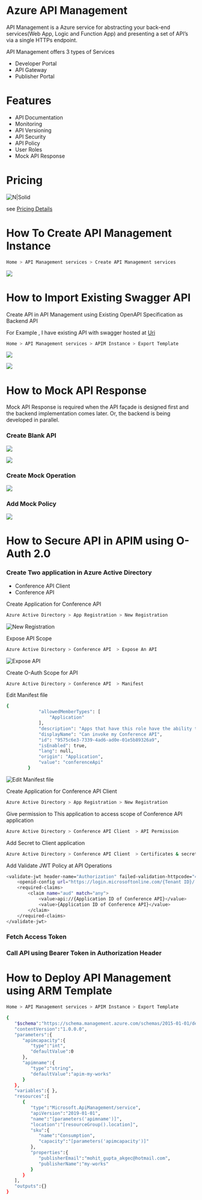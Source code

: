 # Azure API Management

API Management is a Azure service for abstracting your back-end services(Web App, Logic and Function App) and presenting a set of API’s via a single HTTPs endpoint.

API Management offers 3 types of Services
  - Developer Portal
  - API Gateway
  - Publisher Portal

# Features

  - API Documentation
  - Monitoring
  - API Versioning
  - API Security
  - API Policy
  - User Roles
  - Mock API Response

# Pricing

![N|Solid](Images/APIM-Pricing.png)

see [Pricing Details](https://azure.microsoft.com/en-us/pricing/details/api-management/)
# How To Create API Management Instance

```sh
Home > API Management services > Create API Management services
```

![](Images/Create-APIM.png)

# How to Import Existing Swagger API 

Create API in API Management using Existing  OpenAPI Specification as Backend API

For Example , I have existing API with swagger hosted at [Uri](https://conferenceapi.azurewebsites.net/?format=json)

```sh
Home > API Management services > APIM Instance > Export Template
```
![](Images/Create-API-OpenAPI.png)

![](Images/Create-API-OpenAPI-Step2.png)

# How to Mock API Response

Mock API Response is required when the API façade is designed first and the backend implementation comes later. Or, the backend is being developed in parallel.

### Create Blank API

![](Images/Mock-Response-1.png)

![](Images/Mock-Response-2.png)

### Create Mock Operation

![](Images/Mock-Response-3.png)

### Add Mock Policy 

![](Images/Mock-Response-4.png)

# How to Secure API in APIM using O-Auth 2.0 

### Create Two application in Azure Active Directory

  - Conference API Client
  - Conference API

Create Application for Conference API

```sh
Azure Active Directory > App Registration > New Registration
```
![New Registration](Images/OAuth-Step1.png)

Expose API Scope 

```sh
Azure Active Directory > Conference API  > Expose An API
```
![Expose API](Images/OAuth-Step2.png)

Create O-Auth Scope for API 

```sh
Azure Active Directory > Conference API  > Manifest
```

Edit Manifest file 

```sh
{
			"allowedMemberTypes": [
				"Application"
			],
			"description": "Apps that have this role have the ability to invoke my API",
			"displayName": "Can invoke my Conference API",
			"id": "9575c6e3-7339-4ad6-ad0e-01e5b89326a9",
			"isEnabled": true,
			"lang": null,
			"origin": "Application",
			"value": "conferenceApi"
		}
```

![Edit Manifest file](Images/OAuth-Step3.png)

Create Application for Conference API Client

```sh
Azure Active Directory > App Registration > New Registration
```

Give permission to This application to access scope of Conference API application

```sh
Azure Active Directory > Conference API Client  > API Permission
```

Add Secret to Client application
```sh
Azure Active Directory > Conference API Client  > Certificates & secrets
```

Add Validate JWT Policy at API Operations

```sh
<validate-jwt header-name="Authorization" failed-validation-httpcode="401" failed-validation-error-message="Unauthorized" require-expiration-time="true" require-scheme="Bearer" require-signed-tokens="true" clock-skew="0">
    <openid-config url="https://login.microsoftonline.com/{Tenant ID}/.well-known/openid-configuration">
    <required-claims>
        <claim name="aud" match="any">
            <value>api://{Application ID of Conference API}</value>
			<value>{Application ID of Conference API}</value>
        </claim>
    </required-claims>
</validate-jwt>
```

### Fetch Access Token

### Call API using Bearer Token in Authorization Header

# How to Deploy API Management using ARM Template

```sh
Home > API Management services > APIM Instance > Export Template
```

```sh
{
   "$schema":"https://schema.management.azure.com/schemas/2015-01-01/deploymentTemplate.json#",
   "contentVersion":"1.0.0.0",
   "parameters":{
      "apimcapacity":{
         "type":"int",
         "defaultValue":0
      },
      "apimname":{
         "type":"string",
         "defaultValue":"apim-my-works"
      }
   },
   "variables":{ },
   "resources":[
      {
         "type":"Microsoft.ApiManagement/service",
         "apiVersion":"2019-01-01",
         "name":"[parameters('apimname')]",
         "location":"[resourceGroup().location]",
         "sku":{
            "name":"Consumption",
            "capacity":"[parameters('apimcapacity')]"
         },
         "properties":{
            "publisherEmail":"mohit_gupta_akgec@hotmail.com",
            "publisherName":"my-works"
         }
      }
   ],
   "outputs":{}
}
```
